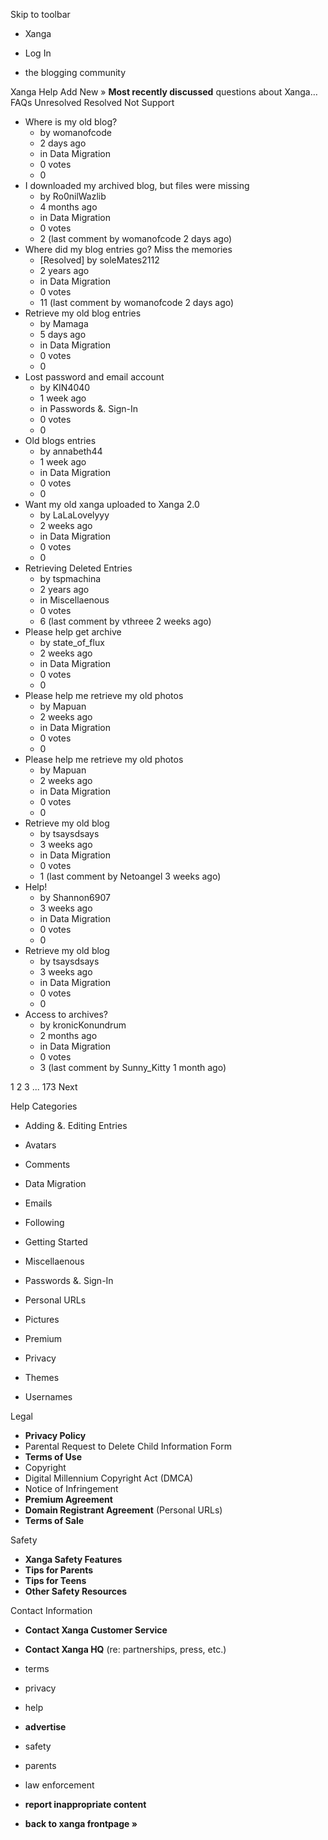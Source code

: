 Skip to toolbar

*   Xanga

*   Log In

*   the blogging community

Xanga Help Add New » **Most recently discussed** questions about Xanga… FAQs Unresolved Resolved Not Support

*   Where is my old blog?
    *   by womanofcode
    *   2 days ago
    *   in Data Migration
    *   0 votes
    *   0
*   I downloaded my archived blog, but files were missing
    *   by Ro0nilWazlib
    *   4 months ago
    *   in Data Migration
    *   0 votes
    *   2 (last comment by womanofcode 2 days ago)
*   Where did my blog entries go? Miss the memories
    *   \[Resolved\] by soleMates2112
    *   2 years ago
    *   in Data Migration
    *   0 votes
    *   11 (last comment by womanofcode 2 days ago)
*   Retrieve my old blog entries
    *   by Mamaga
    *   5 days ago
    *   in Data Migration
    *   0 votes
    *   0
*   Lost password and email account
    *   by KIN4040
    *   1 week ago
    *   in Passwords &. Sign-In
    *   0 votes
    *   0
*   Old blogs entries
    *   by annabeth44
    *   1 week ago
    *   in Data Migration
    *   0 votes
    *   0
*   Want my old xanga uploaded to Xanga 2.0
    *   by LaLaLovelyyy
    *   2 weeks ago
    *   in Data Migration
    *   0 votes
    *   0
*   Retrieving Deleted Entries
    *   by tspmachina
    *   2 years ago
    *   in Miscellaenous
    *   0 votes
    *   6 (last comment by vthreee 2 weeks ago)
*   Please help get archive
    *   by state\_of\_flux
    *   2 weeks ago
    *   in Data Migration
    *   0 votes
    *   0
*   Please help me retrieve my old photos
    *   by Mapuan
    *   2 weeks ago
    *   in Data Migration
    *   0 votes
    *   0
*   Please help me retrieve my old photos
    *   by Mapuan
    *   2 weeks ago
    *   in Data Migration
    *   0 votes
    *   0
*   Retrieve my old blog
    *   by tsaysdsays
    *   3 weeks ago
    *   in Data Migration
    *   0 votes
    *   1 (last comment by Netoangel 3 weeks ago)
*   Help!
    *   by Shannon6907
    *   3 weeks ago
    *   in Data Migration
    *   0 votes
    *   0
*   Retrieve my old blog
    *   by tsaysdsays
    *   3 weeks ago
    *   in Data Migration
    *   0 votes
    *   0
*   Access to archives?
    *   by kronicKonundrum
    *   2 months ago
    *   in Data Migration
    *   0 votes
    *   3 (last comment by Sunny\_Kitty 1 month ago)

1 2 3 ... 173 Next

Help Categories

*   Adding &. Editing Entries
*   Avatars
*   Comments
*   Data Migration
*   Emails
*   Following
*   Getting Started
*   Miscellaenous

*   Passwords &. Sign-In
*   Personal URLs
*   Pictures
*   Premium
*   Privacy
*   Themes
*   Usernames

Legal

*   **Privacy Policy**
*   Parental Request to Delete Child Information Form
*   **Terms of Use**
*   Copyright
*   Digital Millennium Copyright Act (DMCA)
*   Notice of Infringement
*   **Premium Agreement**
*   **Domain Registrant Agreement** (Personal URLs)
*   **Terms of Sale**

Safety

*   **Xanga Safety Features**
*   **Tips for Parents**
*   **Tips for Teens**
*   **Other Safety Resources**

Contact Information

*   **Contact Xanga Customer Service**
*   **Contact Xanga HQ** (re: partnerships, press, etc.)

*   terms
*   privacy
*   help
*   **advertise**

*   safety
*   parents
*   law enforcement
*   **report inappropriate content**

*   **back to xanga frontpage »**